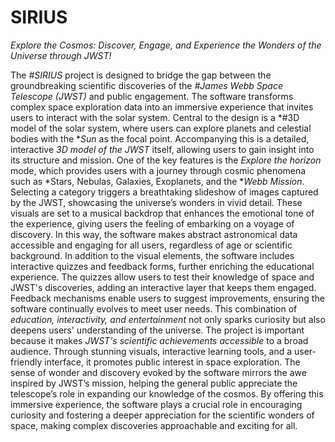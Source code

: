 # SIRIUS
*Explore the Cosmos: Discover, Engage, and Experience the Wonders of the Universe through JWST!*

The *#SIRIUS* project is designed to bridge the gap between the groundbreaking scientific discoveries of the *#James Webb Space Telescope (JWST)* and public engagement. The software transforms complex space exploration data into an immersive experience that invites users to interact with the solar system. Central to the design is a *#3D model of the solar system, where users can explore planets and celestial bodies with the **Sun* as the focal point. Accompanying this is a detailed, interactive *3D model of the JWST* itself, allowing users to gain insight into its structure and mission. One of the key features is the *Explore the horizon* mode, which provides users with a journey through cosmic phenomena such as *Stars, Nebulas, Galaxies, Exoplanets, and the **Webb Mission*. Selecting a category triggers a breathtaking slideshow of images captured by the JWST, showcasing the universe’s wonders in vivid detail. These visuals are set to a musical backdrop that enhances the emotional tone of the experience, giving users the feeling of embarking on a voyage of discovery. In this way, the software makes abstract astronomical data accessible and engaging for all users, regardless of age or scientific background. In addition to the visual elements, the software includes interactive quizzes and feedback forms, further enriching the educational experience. The quizzes allow users to test their knowledge of space and JWST's discoveries, adding an interactive layer that keeps them engaged. Feedback mechanisms enable users to suggest improvements, ensuring the software continually evolves to meet user needs. This combination of *education, interactivity, and entertainment* not only sparks curiosity but also deepens users' understanding of the universe.
The project is important because it makes *JWST's scientific achievements accessible* to a broad audience. Through stunning visuals, interactive learning tools, and a user-friendly interface, it promotes public interest in space exploration. The sense of wonder and discovery evoked by the software mirrors the awe inspired by JWST’s mission, helping the general public appreciate the telescope’s role in expanding our knowledge of the cosmos. By offering this immersive experience, the software plays a crucial role in encouraging curiosity and fostering a deeper appreciation for the scientific wonders of space, making complex discoveries approachable and exciting for all.
